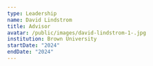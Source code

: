```yaml
---
type: Leadership
name: David Lindstrom
title: Advisor
avatar: /public/images/david-lindstrom-1-.jpg
institution: Brown University
startDate: "2024"
endDate: "2024"
---
```

